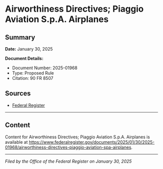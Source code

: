 # Airworthiness Directives; Piaggio Aviation S.p.A. Airplanes

## Summary

**Date:** January 30, 2025

**Document Details:**
- Document Number: 2025-01968
- Type: Proposed Rule
- Citation: 90 FR 8507

## Sources
- [Federal Register](https://www.federalregister.gov/documents/2025/01/30/2025-01968/airworthiness-directives-piaggio-aviation-spa-airplanes)

---

## Content

Content for Airworthiness Directives; Piaggio Aviation S.p.A. Airplanes is available at https://www.federalregister.gov/documents/2025/01/30/2025-01968/airworthiness-directives-piaggio-aviation-spa-airplanes.

---

*Filed by the Office of the Federal Register on January 30, 2025*
